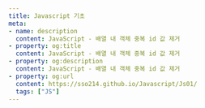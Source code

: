 ```yaml
---
title: Javascript 기초
meta:
- name: description
  content: JavaScript - 배열 내 객체 중복 id 값 제거
- property: og:title
  content: JavaScript - 배열 내 객체 중복 id 값 제거
- property: og:description
  content: JavaScript - 배열 내 객체 중복 id 값 제거
- property: og:url
  content: https://sso214.github.io/Javascript/Js01/
  tags: ["JS"]
---
```

